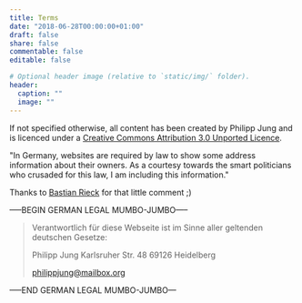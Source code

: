 ```yaml
---
title: Terms
date: "2018-06-28T00:00:00+01:00"
draft: false
share: false
commentable: false
editable: false

# Optional header image (relative to `static/img/` folder).
header:
  caption: ""
  image: ""
---
```


If not specified otherwise, all content has been created by Philipp Jung and is licenced under a [Creative Commons Attribution 3.0 Unported Licence](https://creativecommons.org/licenses/by/3.0/deed.en_GB). 

"In Germany, websites are required by law to show some address information about their owners. As a courtesy towards the smart politicians who crusaded for this law, I am including this information."

Thanks to [Bastian Rieck](http://bastian.rieck.me/) for that little comment ;)

—–BEGIN GERMAN LEGAL MUMBO-JUMBO—–
>
>    Verantwortlich für diese Webseite ist im Sinne aller geltenden deutschen Gesetze:
>
>    Philipp Jung 
>    Karlsruher Str. 48 
>    69126 Heidelberg 
>
>    philippjung@mailbox.org
>
—–END GERMAN LEGAL MUMBO-JUMBO—




